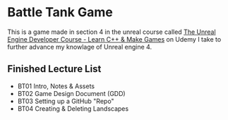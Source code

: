 # Battle Tank Game
This is a game made in section 4 in the unreal course called [The Unreal Engine Developer Course - Learn C++ & Make Games](https://www.udemy.com/unrealcourse/learn/v4/overview) on Udemy I take to further advance my knowlage of Unreal engine 4.


## Finished Lecture List
* BT01 Intro, Notes & Assets
* BT02 Game Design Document (GDD)
* BT03 Setting up a GitHub "Repo"
* BT04 Creating & Deleting Landscapes
